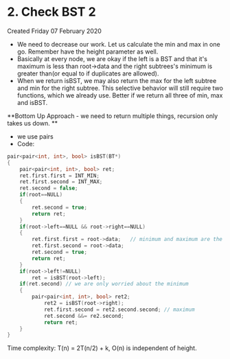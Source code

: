 # 2. Check BST 2
Created Friday 07 February 2020

* We need to decrease our work. Let us calculate the min and max in one go. Remember have the height parameter as well.
* Basically at every node, we are okay if the left is a BST and that it's maximum is less than root->data and the right subtrees's minimum is greater than(or equal to if duplicates are allowed).
* When we return isBST, we may also return the max for the left subtree and min for the right subtree. This selective behavior will still require two functions, which we already use. Better if we return all three of min, max and isBST.


**Bottom Up Approach - we need to return multiple things, recursion only takes us down. **

* we use pairs
* Code:

```cpp
pair<pair<int, int>, bool> isBST(BT*)
{
	pair<pair<int, int>, bool> ret;
	ret.first.first = INT_MIN;
	ret.first.second = INT_MAX;
	ret.second = false;
	if(root==NULL)
	{
		ret.second = true;
		return ret;
	}
	if(root->left==NULL && root->right==NULL)
	{
		ret.first.first = root->data;	// minimum and maximum are the same
		ret.first.second = root->data;
		ret.second = true;
		return ret;
	}
	if(root->left!=NULL)
		ret = isBST(root->left);
	if(ret.second) // we are only worried about the minimum
	{
		pair<pair<int, int>, bool> ret2;
			ret2 = isBST(root->right);
			ret.first.second = ret2.second.second; // maximum
			ret.second &&= re2.second;
			return ret;
	}
}
```

Time complexity:
T(n) = 2T(n/2) + k, O(n) is independent of height.

